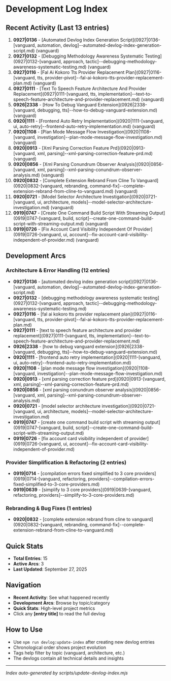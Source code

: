 # Development Log Index

## Recent Activity (Last 13 entries)
1. **0927|0136** - [Automated Devlog Index Generation Script](0927|0136-[vanguard, automation, devlog]--automated-devlog-index-generation-script.md) (vanguard)
2. **0927|0132** - [Debugging Methodology Awareness Systematic Testing](0927|0132-[vanguard, approach, tactic]--debugging-methodology-awareness-systematic-testing.md) (vanguard)
3. **0927|0116** - [Fal Ai Kokoro Tts Provider Replacement Plan](0927|0116-[vanguard, tts, provider-pivot]--fal-ai-kokoro-tts-provider-replacement-plan.md) (vanguard)
4. **0927|0111** - [Text To Speech Feature Architecture And Provider Replacement](0927|0111-[vanguard, tts, implementation]--text-to-speech-feature-architecture-and-provider-replacement.md) (vanguard)
5. **0926|2338** - [How To Debug Vanguard Extension](0926|2338-[vanguard, debugging, tts]--how-to-debug-vanguard-extension.md) (vanguard)
6. **0920|1111** - [Frontend Auto Retry Implementation](0920|1111-[vanguard, ui, auto-retry]--frontend-auto-retry-implementation.md) (vanguard)
7. **0920|1108** - [Plan Mode Message Flow Investigation](0920|1108-[vanguard, investigation]--plan-mode-message-flow-investigation.md) (vanguard)
8. **0920|0913** - [Xml Parsing Correction Feature Prd](0920|0913-[vanguard, xml, parsing]--xml-parsing-correction-feature-prd.md) (vanguard)
9. **0920|0856** - [Xml Parsing Conundrum Observer Analysis](0920|0856-[vanguard, xml, parsing]--xml-parsing-conundrum-observer-analysis.md) (vanguard)
10. **0920|0832** - [Complete Extension Rebrand From Cline To Vanguard](0920|0832-[vanguard, rebranding, command-fix]--complete-extension-rebrand-from-cline-to-vanguard.md) (vanguard)
11. **0920|0721** - [Model Selector Architecture Investigation](0920|0721-[vanguard, ui, architecture, models]--model-selector-architecture-investigation.md) (vanguard)
12. **0919|0747** - [Create One Command Build Script With Streaming Output](0919|0747-[vanguard, build, script]--create-one-command-build-script-with-streaming-output.md) (vanguard)
13. **0919|0726** - [Fix Account Card Visibility Independent Of Provider](0919|0726-[vanguard, ui, account]--fix-account-card-visibility-independent-of-provider.md) (vanguard)

## Development Arcs

### Architecture & Error Handling (12 entries)
- **0927|0136** - [automated devlog index generation script](0927|0136-[vanguard, automation, devlog]--automated-devlog-index-generation-script.md)
- **0927|0132** - [debugging methodology awareness systematic testing](0927|0132-[vanguard, approach, tactic]--debugging-methodology-awareness-systematic-testing.md)
- **0927|0116** - [fal ai kokoro tts provider replacement plan](0927|0116-[vanguard, tts, provider-pivot]--fal-ai-kokoro-tts-provider-replacement-plan.md)
- **0927|0111** - [text to speech feature architecture and provider replacement](0927|0111-[vanguard, tts, implementation]--text-to-speech-feature-architecture-and-provider-replacement.md)
- **0926|2338** - [how to debug vanguard extension](0926|2338-[vanguard, debugging, tts]--how-to-debug-vanguard-extension.md)
- **0920|1111** - [frontend auto retry implementation](0920|1111-[vanguard, ui, auto-retry]--frontend-auto-retry-implementation.md)
- **0920|1108** - [plan mode message flow investigation](0920|1108-[vanguard, investigation]--plan-mode-message-flow-investigation.md)
- **0920|0913** - [xml parsing correction feature prd](0920|0913-[vanguard, xml, parsing]--xml-parsing-correction-feature-prd.md)
- **0920|0856** - [xml parsing conundrum observer analysis](0920|0856-[vanguard, xml, parsing]--xml-parsing-conundrum-observer-analysis.md)
- **0920|0721** - [model selector architecture investigation](0920|0721-[vanguard, ui, architecture, models]--model-selector-architecture-investigation.md)
- **0919|0747** - [create one command build script with streaming output](0919|0747-[vanguard, build, script]--create-one-command-build-script-with-streaming-output.md)
- **0919|0726** - [fix account card visibility independent of provider](0919|0726-[vanguard, ui, account]--fix-account-card-visibility-independent-of-provider.md)

### Provider Simplification & Refactoring (2 entries)
- **0919|0714** - [compilation errors fixed simplified to 3 core providers](0919|0714-[vanguard, refactoring, providers]--compilation-errors-fixed-simplified-to-3-core-providers.md)
- **0919|0639** - [simplify to 3 core providers](0919|0639-[vanguard, refactoring, providers]--simplify-to-3-core-providers.md)

### Rebranding & Bug Fixes (1 entries)
- **0920|0832** - [complete extension rebrand from cline to vanguard](0920|0832-[vanguard, rebranding, command-fix]--complete-extension-rebrand-from-cline-to-vanguard.md)

## Quick Stats
- **Total Entries**: 15
- **Active Arcs**: 3
- **Last Updated**: September 27, 2025

## Navigation
- **Recent Activity**: See what happened recently
- **Development Arcs**: Browse by topic/category
- **Quick Stats**: High-level project metrics
- Click any **[entry title]** to read the full devlog

## How to Use
- Use `npm run devlog:update-index` after creating new devlog entries
- Chronological order shows project evolution
- Tags help filter by topic (vanguard, architecture, etc.)
- The devlogs contain all technical details and insights

---
*Index auto-generated by scripts/update-devlog-index.mjs*
